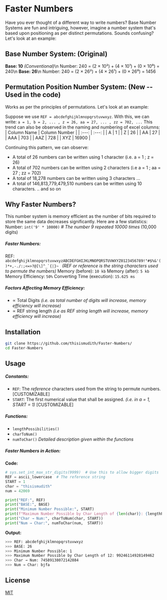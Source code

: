 # Faster Numbers

Have you ever thought of a different way to write numbers? Base Number Systems are fun and intriguing, however, imagine a number system that's based upon positioning as per distinct permutations. Sounds confusing? Let's look at an example:

## **Base Number System:** (Original)
**Base: 10** *(Conventional)*\n
Number: 240 = (2 × 10²) + (4 × 10¹) + (0 × 10⁰) = 240\n
**Base: 26**\n
Number: 240 = (2 × 26²) + (4 × 26¹) + (0 × 26⁰) = 1456

## **Permutation Position Number System:** (New -- Used in the code)
Works as per the principles of permutations. Let's look at an example:

Suppose we use `REF = abcdefghijklmnopqrstuvwxyz`.  With this, we can write:
`a = 1, b = 2, ... , z = 26, aa = 27, ... , zz = 702, ...`
This trend can also be observed in the naming and numbering of excel columns:
| Column Name | Column Number |
| :---:   | :---: |
| A | 1  |
| Z | 26  |
| AA | 27  |
| AAA | 703  |
| AAZ | 728  |
| XYZ | 16900  |

Continuing this pattern, we can observe:
- A total of 26 numbers can be written using 1 character (i.e. a = 1 ; z = 26)
- A total of 702 numbers can be written using 2 characters (i.e a = 1 ; aa = 27 ; zz = 702)
- A total of 18,278 numbers can be written using 3 characters
...
- A total of 146,813,779,479,510 numbers can be written using 10 characters.
.. and so on

## **Why Faster Numbers?**

This number system is memory efficient as the number of bits required to store the same data decreases significantly. Here are a few statistics:
Number: `int('9' * 10000)` *# The number 9 repeated 10000 times* (10,000 digits)

##### **Faster Numbers:**
REF: ```abcdefghijklmnopqrstuvwxyzABCDEFGHIJKLMNOPQRSTUVWXYZ0123456789!"#$%&'()*+,-./:;<=>?@[\]^_`{|}~ ``` *(REF or reference is the string characters used to permute the numbers)*
Memory (before): `10 kb`
Memory (after): `5 kb`
Memory Efficiency: `50%`
Converting Time (execution): `15.625 ms`

##### **Factors Affecting Memory Efficiency:**
-  ∝ Total Digits *(i.e. as total number of digits will increase, memory efficiency will increase)*
-  ∝ REF string length *(i.e as REF string length will increase, memory efficiency will increase)*

## Installation

```sh
git clone https://github.com/thisismudith/Faster-Numbers/
cd Faster-Numbers
```

## Usage

##### Constants:
- `REF`: The *reference* characters used from the string to permute numbers. [CUSTOMIZABLE]
- `START`: The first numerical value that shall be assigned. *(i.e. in a = 1, START = 1)* [CUSTOMIZABLE]

##### Functions:
- `lengthPossibilities()`
- `charToNum()`
- `numToChar()`
*Detailed description given within the functions*

##### Faster Numbers in Action:
**Code:**
```py
# sys.set_int_max_str_digits(9999)  # Use this to allow bigger digits
REF = ascii_lowercase  # The reference string
START = 1
char = "thisismudith"
num = 42069

print("REF:", REF)
print("BASE:", BASE)
print("Minimum Number Possible:", START)
print(f"Maximum Number Possible by Char Length of {len(char)}: {lengthPossiblity(len(char), START)}")
print("Char → Num:", charToNum(char, START))
print("Num → Char:", numToChar(num,  START))
```
**Output:**
```sh
>>> REF: abcdefghijklmnopqrstuvwxyz
>>> BASE: 26
>>> Minimum Number Possible: 1
>>> Maximum Number Possible by Char Length of 12: 99246114928149462
>>> Char → Num: 74589138072142884
>>> Num → Char: bjfa
```

## License

[MIT](https://github.com/thisismudith/Faster-Numbers/blob/main/LICENSE)

